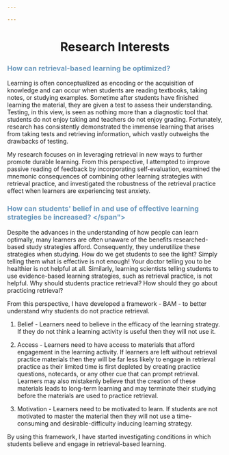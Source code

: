 ```yaml
---

---
```


# <center>Research Interests</center>

### <span style="color:#6897bb">How can retrieval-based learning be optimized?</span>
Learning is often conceptualized as encoding or the acquisition of knowledge and can occur when students are reading textbooks, taking notes, or studying examples. Sometime after students have finished learning the material, they are given a test to assess their understanding. Testing, in this view, is seen as nothing more than a diagnostic tool that students do not enjoy taking and teachers do not enjoy grading. Fortunately, research has consistently demonstrated the immense learning that arises from taking tests and retrieving information, which vastly outweighs the drawbacks of testing. 

My research focuses on in leveraging retrieval in new ways to further promote durable learning. From this perspective, I attempted to improve passive reading of feedback by incorporating self-evaluation, examined the mnemonic consequences of combining other learning strategies with retrieval practice, and investigated the robustness of the retrieval practice effect when learners are experiencing test anxiety.

### <span style="color:#6897bb"> How can students' belief in and use of effective learning strategies be increased? </span">
Despite the advances in the understanding of how people can learn optimally, many learners are often unaware of the benefits researched-based study strategies afford. Consequently, they underutilize these strategies when studying. How do we get students to see the light? Simply telling them what is effective is not enough! Your doctor telling you to be healthier is not helpful at all. Similarly, learning scientists telling students to use evidence-based learning strategies, such as retrieval practice, is not helpful. Why should students practice retrieval? How should they go about practicing retrieval? 

From this perspective, I have developed a framework - BAM - to better understand why students do not practice retrieval.

1. Belief - Learners need to believe in the efficacy of the learning strategy. If they do not think a learning activity is useful then they will not use it. 

2. Access - Learners need to have access to materials that afford engagement in the learning activity. If learners are left without retrieval practice materials then they will be far less likely to engage in retrieval practice as their limited time is first depleted by creating practice questions, notecards, or any other cue that can prompt retrieval. Learners may also mistakenly believe that the creation of these materials leads to long-term learning and may terminate their studying before the materials are used to practice retrieval.

3. Motivation - Learners need to be motivated to learn. If students are not motivated to master the material then they will not use a time-consuming and desirable-difficulty inducing learning strategy.

By using this framework, I have started investigating conditions in which students believe and engage in retrieval-based learning.
